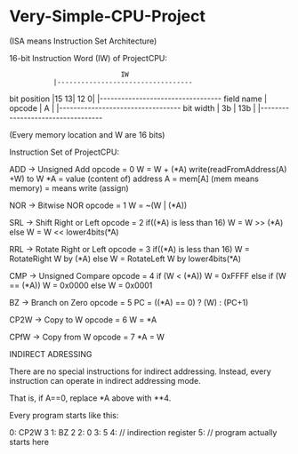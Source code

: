 # Very-Simple-CPU-Project
(ISA means Instruction Set Architecture)

16-bit Instruction Word (IW) of ProjectCPU:

                                IW
               |----------------------------------
  bit position |15    13| 12                    0|
               |----------------------------------
    field name | opcode |           A            |
               |----------------------------------
     bit width |   3b   |          13b           |
               |----------------------------------
			   
(Every memory location and W are 16 bits)

Instruction Set of ProjectCPU:

ADD  -> Unsigned Add
         opcode = 0
         W = W + (*A)
         write(readFromAddress(A) +W) to W
         *A = value (content of) address A = mem[A] (mem means memory)
         = means write (assign)

NOR  -> Bitwise NOR
         opcode = 1
         W = ~(W | (*A))

SRL  -> Shift Right or Left
         opcode = 2
         if((*A) is less than 16) W = W >> (*A)
		 else W = W << lower4bits(*A)

RRL  -> Rotate Right or Left
         opcode = 3
         if((*A) is less than 16) W = RotateRight W by (*A)
		 else W = RotateLeft W by lower4bits(*A)

CMP  -> Unsigned Compare
         opcode = 4
         if (W < (*A)) W = 0xFFFF
         else if (W == (*A)) W = 0x0000
         else W = 0x0001

BZ    -> Branch on Zero
         opcode = 5
         PC = ((*A) == 0) ? (W) : (PC+1)
		 
CP2W  -> Copy to W
         opcode = 6
         W = *A

CPfW  -> Copy from W
         opcode = 7
         *A = W
		 
INDIRECT ADRESSING

There are no special instructions for indirect addressing. Instead, every instruction
can operate in indirect addressing mode.

That is, if A==0, replace *A above with **4.

Every program starts like this:

0: CP2W 3
1: BZ 2
2: 0
3: 5
4: // indirection register
5: // program actually starts here
